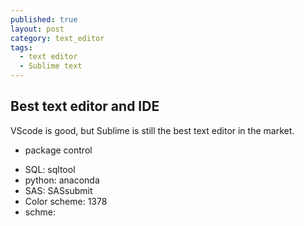 ```yaml
---
published: true
layout: post
category: text_editor
tags:
  - text editor
  - Sublime text
---
```

## Best text editor and IDE

VScode is good, but Sublime is still the best text editor in the market.

* package control

- SQL: sqltool
- python: anaconda
- SAS: SASsubmit
- Color scheme: 1378
- schme:
